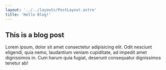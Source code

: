 ```yaml
---
layout: '../../layouts/PostLayout.astro'
title: 'Hello Blog!'
---
```


## This is a blog post

Lorem ipsum, dolor sit amet consectetur adipisicing elit. Odit nesciunt eligendi, quia nemo, laudantium veniam cupiditate, ad impedit amet dignissimos in. Cum harum quia fugiat, deserunt consequatur dignissimos tenetur ab!
